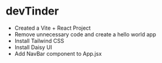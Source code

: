 # devTinder 

- Created a Vite + React Project 
- Remove unnecessary code and create a hello world app 
- Install Tailwind CSS 
- Install Daisy UI 
- Add NavBar component to App.jsx